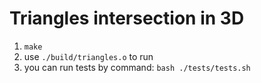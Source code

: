 # Triangles intersection in 3D
1. `make`
2. use `./build/triangles.o` to run
3. you can run tests by command: `bash ./tests/tests.sh`
